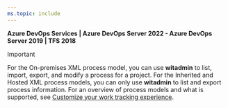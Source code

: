 ```yaml
---
ms.topic: include
---
```


**Azure DevOps Services | Azure DevOps Server 2022 - Azure DevOps Server 2019 | TFS 2018**

> [!IMPORTANT]  
> For the On-premises XML process model, you can use **witadmin** to list, import, export, and modify a process for a project. For the Inherited and Hosted XML process models, you can only use **witadmin** to list and export process information. For an overview of process models and what is supported, see [Customize your work tracking experience](../reference/customize-work.md).